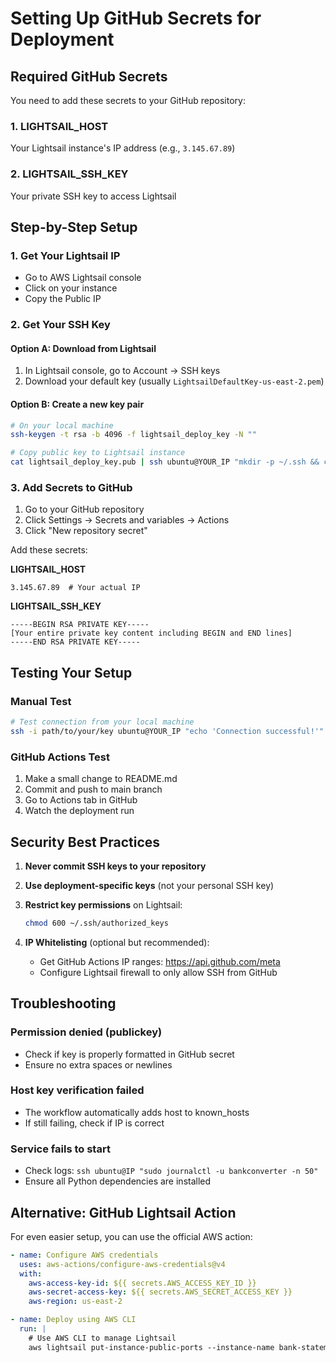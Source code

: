 # Setting Up GitHub Secrets for Deployment

## Required GitHub Secrets

You need to add these secrets to your GitHub repository:

### 1. LIGHTSAIL_HOST
Your Lightsail instance's IP address (e.g., `3.145.67.89`)

### 2. LIGHTSAIL_SSH_KEY
Your private SSH key to access Lightsail

## Step-by-Step Setup

### 1. Get Your Lightsail IP
- Go to AWS Lightsail console
- Click on your instance
- Copy the Public IP

### 2. Get Your SSH Key

#### Option A: Download from Lightsail
1. In Lightsail console, go to Account → SSH keys
2. Download your default key (usually `LightsailDefaultKey-us-east-2.pem`)

#### Option B: Create a new key pair
```bash
# On your local machine
ssh-keygen -t rsa -b 4096 -f lightsail_deploy_key -N ""

# Copy public key to Lightsail instance
cat lightsail_deploy_key.pub | ssh ubuntu@YOUR_IP "mkdir -p ~/.ssh && cat >> ~/.ssh/authorized_keys"
```

### 3. Add Secrets to GitHub

1. Go to your GitHub repository
2. Click Settings → Secrets and variables → Actions
3. Click "New repository secret"

Add these secrets:

**LIGHTSAIL_HOST**
```
3.145.67.89  # Your actual IP
```

**LIGHTSAIL_SSH_KEY**
```
-----BEGIN RSA PRIVATE KEY-----
[Your entire private key content including BEGIN and END lines]
-----END RSA PRIVATE KEY-----
```

## Testing Your Setup

### Manual Test
```bash
# Test connection from your local machine
ssh -i path/to/your/key ubuntu@YOUR_IP "echo 'Connection successful!'"
```

### GitHub Actions Test
1. Make a small change to README.md
2. Commit and push to main branch
3. Go to Actions tab in GitHub
4. Watch the deployment run

## Security Best Practices

1. **Never commit SSH keys to your repository**
2. **Use deployment-specific keys** (not your personal SSH key)
3. **Restrict key permissions** on Lightsail:
   ```bash
   chmod 600 ~/.ssh/authorized_keys
   ```

4. **IP Whitelisting** (optional but recommended):
   - Get GitHub Actions IP ranges: https://api.github.com/meta
   - Configure Lightsail firewall to only allow SSH from GitHub

## Troubleshooting

### Permission denied (publickey)
- Check if key is properly formatted in GitHub secret
- Ensure no extra spaces or newlines

### Host key verification failed  
- The workflow automatically adds host to known_hosts
- If still failing, check if IP is correct

### Service fails to start
- Check logs: `ssh ubuntu@IP "sudo journalctl -u bankconverter -n 50"`
- Ensure all Python dependencies are installed

## Alternative: GitHub Lightsail Action

For even easier setup, you can use the official AWS action:

```yaml
- name: Configure AWS credentials
  uses: aws-actions/configure-aws-credentials@v4
  with:
    aws-access-key-id: ${{ secrets.AWS_ACCESS_KEY_ID }}
    aws-secret-access-key: ${{ secrets.AWS_SECRET_ACCESS_KEY }}
    aws-region: us-east-2

- name: Deploy using AWS CLI
  run: |
    # Use AWS CLI to manage Lightsail
    aws lightsail put-instance-public-ports --instance-name bank-statement-converter ...
```